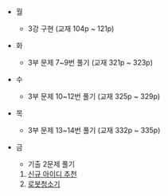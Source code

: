 - 월
    - 3강 구현 (교재 104p ~ 121p)

- 화
    - 3부 문제 7~9번 풀기 (교재 321p ~ 323p)

- 수
    - 3부 문제 10~12번 풀기 (교재 325p ~ 329p)

- 목
    - 3부 문제 13~14번 풀기 (교재 332p ~ 335p)

- 금
    - 기출 2문제 풀기
     1. [신규 아이디 추천](https://programmers.co.kr/learn/courses/30/lessons/72410)
     2. [로봇청소기](https://www.acmicpc.net/problem/14503)



